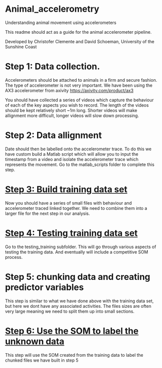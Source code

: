 # Animal_accelerometry
Understanding animal movement using accelerometers

This readme should act as a guide for the animal accelerometer pipeline. 

Developed by Christofer Clemente and David Schoeman, University of the Sunshine Coast

# Step 1: Data collection.
Accelerometers should be attached to animals in a firm and secure fashion. The type of accelerometer is not very important. We have been using the AX3 accelerometer from axivity
https://axivity.com/product/ax3

You should have collected a series of videos which capture the behaviour of each of the key aspects you wish to record. The length of the videos should be kept relatively short ~1m long. Shorter videos will make allignment more difficult, longer videos will slow down processing. 

# Step 2: Data allignment
Date should then be labelled onto the accelerometer trace. To do this we have custom build a Matlab script which will allow you to input the timestamp from a video and isolate the accelerometer trace which represents the movement. Go to the matlab_scripts folder to complete this step. 

# [Step 3: Build training data set](https://github.com/cclemente/Animal_accelerometry/tree/main/Build_training_dataset)
Now you should have a series of small files with behaviour and accelerometer traced linked together. We need to combine them into a larger file for the next step in our analysis.

# [Step 4: Testing training data set](https://github.com/cclemente/Animal_accelerometry/tree/main/testing_training)
Go to the testing_training subfolder. This will go through various aspects of testing the training data. And eventually will include a competitive SOM process. 

# Step 5: chunking data and creating predictor variables 
This step is similar to what we have done above with the training data set, but here we dont have any associated activities. The files sizes are often very large meaning we need to split them up into small sections.

# [Step 6: Use the SOM to label the unknown data](https://github.com/cclemente/Animal_accelerometry/tree/main/label_data)
This step will use the SOM created from the training data to label the chunked files we have built in step 5






